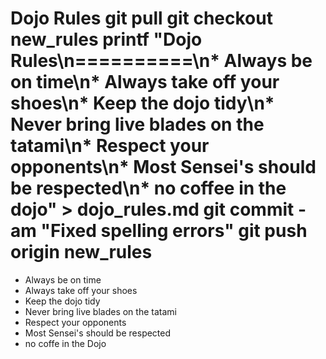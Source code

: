 Dojo Rules
git pull
git checkout new_rules
printf "Dojo Rules\n==========\n* Always be on time\n* Always take off your shoes\n* Keep the dojo tidy\n* Never bring live blades on the tatami\n* Respect your opponents\n* Most Sensei's should be respected\n* no coffee in the dojo" > dojo_rules.md
git commit -am "Fixed spelling errors"
git push origin new_rules
==========
* Always be on time
* Always take off your shoes
* Keep the dojo tidy
* Never bring live blades on the tatami
* Respect your opponents
* Most Sensei's should be respected
* no coffe in the Dojo
